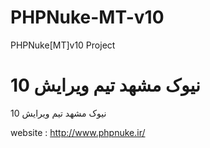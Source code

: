 # PHPNuke-MT-v10
PHPNuke[MT]v10 Project

# نیوک مشهد تیم ویرایش 10
نیوک مشهد تیم ویرایش 10

website : http://www.phpnuke.ir/